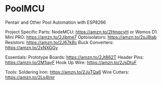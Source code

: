 # PoolMCU
Pentair and Other Pool Automation with ESP8266

Project Specific Parts:
NodeMCU: https://amzn.to/2HmqcyH
or
Wemos D1 Mini PRO: https://amzn.to/2Jibme7
Optoisolators: https://amzn.to/2sJ8Iab
Resistors: https://amzn.to/2J67k8c
Buck Converters: https://amzn.to/2xNXGGy

Essentials:
Prototype Boards: https://amzn.to/2Jt862T
Header Pins: https://amzn.to/2M1iayF
Hook Up Wire: https://amzn.to/2JsDtuF

Tools:
Soldering Iron: https://amzn.to/2JuTQa6
Wire Cutters: https://amzn.to/2Ls4Imr
